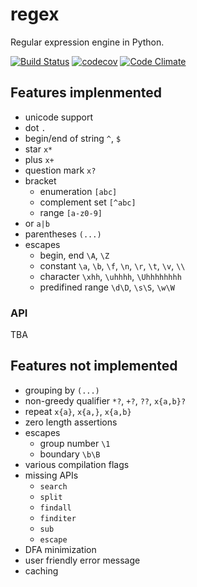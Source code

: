 # regex

Regular expression engine in Python.

[![Build Status](https://travis-ci.org/account-login/regexpython.svg?branch=master)](https://travis-ci.org/account-login/regexpython)
[![codecov](https://codecov.io/gh/account-login/regexpython/branch/master/graph/badge.svg)](https://codecov.io/gh/account-login/regexpython)
[![Code Climate](https://codeclimate.com/github/account-login/regexpython/badges/gpa.svg)](https://codeclimate.com/github/account-login/regexpython)


## Features implenmented

- unicode support
- dot `.`
- begin/end of string `^`, `$`
- star `x*`
- plus `x+`
- question mark `x?`
- bracket
    * enumeration `[abc]`
    * complement set `[^abc]`
    * range `[a-z0-9]`
- or `a|b`
- parentheses `(...)`
- escapes
    * begin, end `\A`, `\Z`
    * constant `\a`, `\b`, `\f`, `\n`, `\r`, `\t`, `\v`, `\\`
    * character `\xhh`, `\uhhhh`, `\Uhhhhhhhh`
    * predifined range `\d\D`, `\s\S`, `\w\W`

### API

TBA


## Features not implemented

- grouping by `(...)`
- non-greedy qualifier `*?`, `+?`, `??`, `x{a,b}?`
- repeat `x{a}`, `x{a,}`, `x{a,b}`
- zero length assertions
- escapes
    * group number `\1`
    * boundary `\b\B`
- various compilation flags
- missing APIs
    * `search`
    * `split`
    * `findall`
    * `finditer`
    * `sub`
    * `escape`
- DFA minimization
- user friendly error message
- caching
